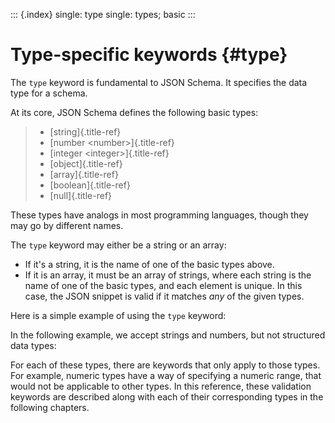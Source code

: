 ::: {.index}
single: type single: types; basic
:::

Type-specific keywords {#type}
======================

The `type` keyword is fundamental to JSON Schema. It specifies the data
type for a schema.

At its core, JSON Schema defines the following basic types:

> -   [string]{.title-ref}
> -   [number \<number\>]{.title-ref}
> -   [integer \<integer\>]{.title-ref}
> -   [object]{.title-ref}
> -   [array]{.title-ref}
> -   [boolean]{.title-ref}
> -   [null]{.title-ref}

These types have analogs in most programming languages, though they may
go by different names.

The `type` keyword may either be a string or an array:

-   If it\'s a string, it is the name of one of the basic types above.
-   If it is an array, it must be an array of strings, where each string
    is the name of one of the basic types, and each element is unique.
    In this case, the JSON snippet is valid if it matches *any* of the
    given types.

Here is a simple example of using the `type` keyword:

In the following example, we accept strings and numbers, but not
structured data types:

For each of these types, there are keywords that only apply to those
types. For example, numeric types have a way of specifying a numeric
range, that would not be applicable to other types. In this reference,
these validation keywords are described along with each of their
corresponding types in the following chapters.

